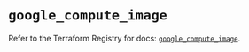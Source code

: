 # `google_compute_image`

Refer to the Terraform Registry for docs: [`google_compute_image`](https://registry.terraform.io/providers/hashicorp/google/6.44.0/docs/resources/compute_image).
